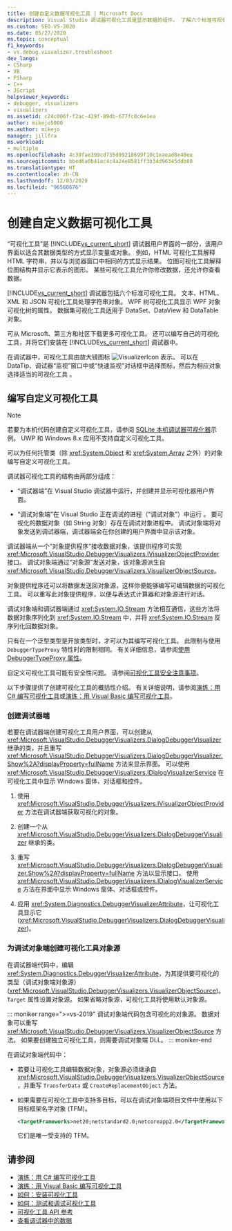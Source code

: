 ```yaml
---
title: 创建自定义数据可视化工具 | Microsoft Docs
description: Visual Studio 调试器可视化工具是显示数据的组件。 了解六个标准可视化工具，以及如何编写或下载其他可视化工具。
ms.custom: SEO-VS-2020
ms.date: 05/27/2020
ms.topic: conceptual
f1_keywords:
- vs.debug.visualizer.troubleshoot
dev_langs:
- CSharp
- VB
- FSharp
- C++
- JScript
helpviewer_keywords:
- debugger, visualizers
- visualizers
ms.assetid: c24c006f-f2ac-429f-89db-677fc0c6e1ea
author: mikejo5000
ms.author: mikejo
manager: jillfra
ms.workload:
- multiple
ms.openlocfilehash: 4c39fae399cd735d09218699f10c1eaead8e40ee
ms.sourcegitcommit: bbed6a0b41ac4c4a24e8581ff3b34d96345ddb00
ms.translationtype: HT
ms.contentlocale: zh-CN
ms.lasthandoff: 12/03/2020
ms.locfileid: "96560676"
---
```

# <a name="create-custom-data-visualizers"></a>创建自定义数据可视化工具

 “可视化工具”是 [!INCLUDE[vs_current_short](../code-quality/includes/vs_current_short_md.md)] 调试器用户界面的一部分，该用户界面以适合其数据类型的方式显示变量或对象。 例如，HTML 可视化工具解释 HTML 字符串，并以与浏览器窗口中相同的方式显示结果。 位图可视化工具解释位图结构并显示它表示的图形。 某些可视化工具允许你修改数据，还允许你查看数据。

 [!INCLUDE[vs_current_short](../code-quality/includes/vs_current_short_md.md)] 调试器包括六个标准可视化工具。 文本、HTML、XML 和 JSON 可视化工具处理字符串对象。 WPF 树可视化工具显示 WPF 对象可视化树的属性。 数据集可视化工具适用于 DataSet、DataView 和 DataTable 对象。

可从 Microsoft、第三方和社区下载更多可视化工具。 还可以编写自己的可视化工具，并将它们安装在 [!INCLUDE[vs_current_short](../code-quality/includes/vs_current_short_md.md)] 调试器中。

在调试器中，可视化工具由放大镜图标 ![VisualizerIcon](../debugger/media/dbg-tips-visualizer-icon.png "可视化工具图标") 表示。 可以在 DataTip、调试器“监视”窗口中或“快速监视”对话框中选择图标，然后为相应对象选择适当的可视化工具  。

## <a name="write-custom-visualizers"></a>编写自定义可视化工具

 > [!NOTE]
 > 若要为本机代码创建自定义可视化工具，请参阅 [SQLite 本机调试器可视化器](https://github.com/Microsoft/VSSDK-Extensibility-Samples/tree/master/SqliteVisualizer)示例。 UWP 和 Windows 8.x 应用不支持自定义可视化工具。

可以为任何托管类（除 <xref:System.Object> 和 <xref:System.Array> 之外）的对象编写自定义可视化工具。

调试器可视化工具的结构由两部分组成：

- “调试器端”在 Visual Studio 调试器中运行，并创建并显示可视化器用户界面。

- “调试对象端”在 Visual Studio 正在调试的进程（“调试对象”）中运行 。 要可视化的数据对象（如 String 对象）存在在调试对象进程中。 调试对象端将对象发送到调试器端，调试器端会在你创建的用户界面中显示该对象。

调试器端从一个“对象提供程序”接收数据对象，该提供程序可实现 <xref:Microsoft.VisualStudio.DebuggerVisualizers.IVisualizerObjectProvider> 接口。 调试对象端通过“对象源”发送对象，该对象源派生自 <xref:Microsoft.VisualStudio.DebuggerVisualizers.VisualizerObjectSource>。

对象提供程序还可以将数据发送回对象源，这样你便能够编写可编辑数据的可视化工具。 可以重写此对象提供程序，以便与表达式计算器和对象源进行对话。

调试对象端和调试器端通过 <xref:System.IO.Stream> 方法相互通信，这些方法将数据对象序列化到 <xref:System.IO.Stream> 中，并将 <xref:System.IO.Stream> 反序列化回数据对象。

只有在一个泛型类型是开放类型时，才可以为其编写可视化工具。 此限制与使用 `DebuggerTypeProxy` 特性时的限制相同。 有关详细信息，请参阅[使用 DebuggerTypeProxy 属性](../debugger/using-debuggertypeproxy-attribute.md)。

自定义可视化工具可能有安全性问题。 请参阅[可视化工具安全注意事项](../debugger/visualizer-security-considerations.md)。

以下步骤提供了创建可视化工具的概括性介绍。 有关详细说明，请参阅[演练：用 C# 编写可视化工具](../debugger/walkthrough-writing-a-visualizer-in-csharp.md)或[演练：用 Visual Basic 编写可视化工具](../debugger/walkthrough-writing-a-visualizer-in-visual-basic.md)。

### <a name="to-create-the-debugger-side"></a>创建调试器端

若要在调试器端创建可视化工具用户界面，可以创建从 <xref:Microsoft.VisualStudio.DebuggerVisualizers.DialogDebuggerVisualizer> 继承的类，并且重写 <xref:Microsoft.VisualStudio.DebuggerVisualizers.DialogDebuggerVisualizer.Show%2A?displayProperty=fullName> 方法来显示界面。 可以使用 <xref:Microsoft.VisualStudio.DebuggerVisualizers.IDialogVisualizerService> 在可视化工具中显示 Windows 窗体、对话框和控件。

1. 使用 <xref:Microsoft.VisualStudio.DebuggerVisualizers.IVisualizerObjectProvider> 方法在调试器端获取可视化的对象。

1. 创建一个从 <xref:Microsoft.VisualStudio.DebuggerVisualizers.DialogDebuggerVisualizer> 继承的类。

1. 重写 <xref:Microsoft.VisualStudio.DebuggerVisualizers.DialogDebuggerVisualizer.Show%2A?displayProperty=fullName> 方法以显示接口。 使用 <xref:Microsoft.VisualStudio.DebuggerVisualizers.IDialogVisualizerService> 方法在界面中显示 Windows 窗体、对话框或控件。

4. 应用 <xref:System.Diagnostics.DebuggerVisualizerAttribute>，让可视化工具显示它 (<xref:Microsoft.VisualStudio.DebuggerVisualizers.DialogDebuggerVisualizer>)。

### <a name="to-create-the-visualizer-object-source-for-the-debuggee-side"></a>为调试对象端创建可视化工具对象源

在调试器端代码中，编辑 <xref:System.Diagnostics.DebuggerVisualizerAttribute>，为其提供要可视化的类型（调试对象端对象源）(<xref:Microsoft.VisualStudio.DebuggerVisualizers.VisualizerObjectSource>)。 `Target` 属性设置对象源。 如果省略对象源，可视化工具将使用默认对象源。

::: moniker range=">=vs-2019"
调试对象端代码包含可视化的对象源。 数据对象可以重写 <xref:Microsoft.VisualStudio.DebuggerVisualizers.VisualizerObjectSource> 方法。 如果要创建独立可视化工具，则需要调试对象端 DLL。
::: moniker-end

在调试对象端代码中：

- 若要让可视化工具编辑数据对象，对象源必须继承自 <xref:Microsoft.VisualStudio.DebuggerVisualizers.VisualizerObjectSource>，并重写 `TransferData` 或 `CreateReplacementObject` 方法。

- 如果需要在可视化工具中支持多目标，可以在调试对象端项目文件中使用以下目标框架名字对象 (TFM)。

   ```xml
   <TargetFrameworks>net20;netstandard2.0;netcoreapp2.0</TargetFrameworks>
   ```

   它们是唯一受支持的 TFM。

## <a name="see-also"></a>请参阅

- [演练：用 C# 编写可视化工具](../debugger/walkthrough-writing-a-visualizer-in-csharp.md)
- [演练：用 Visual Basic 编写可视化工具](../debugger/walkthrough-writing-a-visualizer-in-visual-basic.md)
- [如何：安装可视化工具](../debugger/how-to-install-a-visualizer.md)
- [如何：测试和调试可视化工具](../debugger/how-to-test-and-debug-a-visualizer.md)
- [可视化工具 API 参考](../debugger/visualizer-api-reference.md)
- [查看调试器中的数据](../debugger/viewing-data-in-the-debugger.md)
